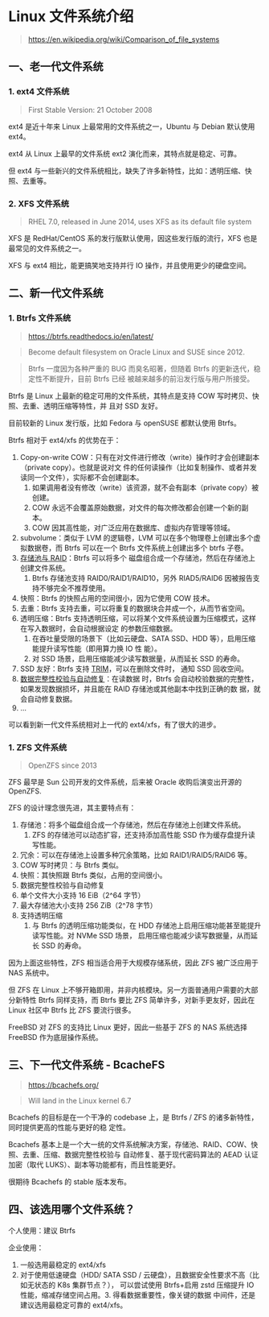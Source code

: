 # Linux 文件系统介绍

> https://en.wikipedia.org/wiki/Comparison_of_file_systems

## 一、老一代文件系统

### 1. ext4 文件系统

> First Stable Version: 21 October 2008

ext4 是近十年来 Linux 上最常用的文件系统之一，Ubuntu 与 Debian 默认使用 ext4。

ext4 从 Linux 上最早的文件系统 ext2 演化而来，其特点就是稳定、可靠。

但 ext4 与一些新兴的文件系统相比，缺失了许多新特性，比如：透明压缩、快照、去重等。

### 2. XFS 文件系统

> RHEL 7.0, released in June 2014, uses XFS as its default file system

XFS 是 RedHat/CentOS 系的发行版默认使用，因这些发行版的流行，XFS 也是最常见的文件系统之一。

XFS 与 ext4 相比，能更搞笑地支持并行 IO 操作，并且使用更少的硬盘空间。

## 二、新一代文件系统

### 1. Btrfs 文件系统

> https://btrfs.readthedocs.io/en/latest/

> Become default filesystem on Oracle Linux and SUSE since 2012.

> Btrfs 一度因为各种严重的 BUG 而臭名昭著，但随着 Btrfs 的更新迭代，稳定性不断提升，目前 Btrfs 已经
> 被越来越多的前沿发行版与用户所接受。

Btrfs 是 Linux 上最新的稳定可用的文件系统，其特点是支持 COW 写时拷贝、快照、去重、透明压缩等特性，并
且对 SSD 友好。

目前较新的 Linux 发行版，比如 Fedora 与 openSUSE 都默认使用 Btrfs。

Btrfs 相对于 ext4/xfs 的优势在于：

1. Copy-on-write COW：只有在对文件进行修改（write）操作时才会创建副本（private copy）。也就是说对文
   件的任何读操作（比如复制操作、或者并发读同一个文件），实际都不会创建副本。
   1. 如果调用者没有修改（write）该资源，就不会有副本（private copy）被创建。
   2. COW 永远不会覆盖原始数据，对文件的每次修改都会创建一个新的副本。
   3. COW 因其高性能，对广泛应用在数据库、虚拟内存管理等领域。
2. subvolume：类似于 LVM 的逻辑卷，LVM 可以在多个物理卷上创建出多个虚拟数据卷，而 Btrfs 可以在一个
   Btrfs 文件系统上创建出多个 btrfs 子卷。
3. [存储池与 RAID](https://btrfs.readthedocs.io/en/latest/Volume-management.html)：Btrfs 可以将多个
   磁盘组合成一个存储池，然后在存储池上创建文件系统。
   1. Btrfs 存储池支持 RAID0/RAID1/RAID10，另外 RIAD5/RAID6 因被报告支持不够完全不推荐使用。
4. 快照：Btrfs 的快照占用的空间很小，因为它使用 COW 技术。
5. 去重：Btrfs 支持去重，可以将重复的数据块合并成一个，从而节省空间。
6. 透明压缩：Btrfs 支持透明压缩，可以将某个文件系统设置为压缩模式，这样在写入数据时，会自动根据设定
   的参数压缩数据。
   1. 在吞吐量受限的场景下（比如云硬盘、SATA SSD、HDD 等），启用压缩能提升读写性能（即用算力换 IO 性
      能）。
   2. 对 SSD 场景，启用压缩能减少读写数据量，从而延长 SSD 的寿命。
7. SSD 友好：Btrfs 支持 [TRIM](https://btrfs.readthedocs.io/en/latest/Trim.html)，可以在删除文件时，
   通知 SSD 回收空间。
8. [数据完整性校验与自动修复](https://btrfs.readthedocs.io/en/latest/Auto-repair.html)：在读数据
   时，Btrfs 会自动校验数据的完整性，如果发现数据损坏，并且能在 RAID 存储池或其他副本中找到正确的数
   据，就会自动修复数据。
9. ...

可以看到新一代文件系统相对上一代的 ext4/xfs，有了很大的进步。

### 1. ZFS 文件系统

> OpenZFS since 2013

ZFS 最早是 Sun 公司开发的文件系统，后来被 Oracle 收购后演变出开源的 OpenZFS.

ZFS 的设计理念很先进，其主要特点有：

1. 存储池：将多个磁盘组合成一个存储池，然后在存储池上创建文件系统。
   1. ZFS 的存储池可以动态扩容，还支持添加高性能 SSD 作为缓存盘提升读写性能。
2. 冗余：可以在存储池上设置多种冗余策略，比如 RAID1/RAID5/RAID6 等。
3. COW 写时拷贝：与 Btrfs 类似。
4. 快照：其快照跟 Btrfs 类似，占用的空间很小。
5. 数据完整性校验与自动修复
6. 单个文件大小支持 16 EiB（2^64 字节）
7. 最大存储池大小支持 256 ZiB（2^78 字节）
8. 支持透明压缩
   1. 与 Btrfs 的透明压缩功能类似，在 HDD 存储池上启用压缩功能甚至能提升读写性能。对 NVMe SSD 场景，
      启用压缩也能减少读写数据量，从而延长 SSD 的寿命。

因为上面这些特性，ZFS 相当适合用于大规模存储系统，因此 ZFS 被广泛应用于 NAS 系统中。

但 ZFS 在 Linux 上不够开箱即用，并非内核模块。另一方面普通用户需要的大部分新特性 Btrfs 同样支持，而
Btrfs 要比 ZFS 简单许多，对新手更友好，因此在 Linux 社区中 Btrfs 比 ZFS 要流行很多。

FreeBSD 对 ZFS 的支持比 Linux 更好，因此一些基于 ZFS 的 NAS 系统选择 FreeBSD 作为底层操作系统。

## 三、下一代文件系统 - BcacheFS

> https://bcachefs.org/

> Will land in the Linux kernel 6.7

Bcachefs 的目标是在一个干净的 codebase 上，是 Btrfs / ZFS 的诸多新特性，同时提供更高的性能与更好的稳
定性。

Bcachefs 基本上是一个大一统的文件系统解决方案，存储池、RAID、COW、快照、去重、压缩、数据完整性校验与
自动修复、基于现代密码算法的 AEAD 认证加密（取代 LUKS）、副本等功能都有，而且性能更好。

很期待 Bcachefs 的 stable 版本发布。

## 四、该选用哪个文件系统？

个人使用：建议 Btrfs

企业使用：

1. 一般选用最稳定的 ext4/xfs
2. 对于使用低速硬盘（HDD/ SATA SSD / 云硬盘），且数据安全性要求不高（比如无状态的 K8s 集群节点？），
   可以尝试使用 Btrfs+启用 zstd 压缩提升 IO 性能，缩减存储空间占用。3. 得看数据重要性，像关键的数据
   中间件，还是建议选用最稳定可靠的 ext4/xfs。
